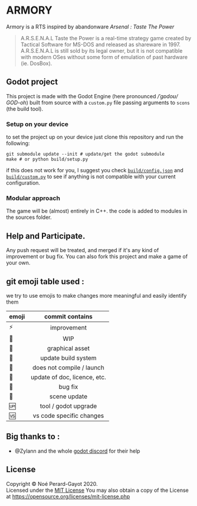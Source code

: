 # ARMORY

Armory is a RTS inspired by abandonware _Arsenal : Taste The Power_

> A.R.S.E.N.A.L Taste the Power is a real-time strategy game created by Tactical Software for MS-DOS and released as shareware in 1997. A.R.S.E.N.A.L is still sold by its legal owner, but it is not compatible with modern OSes without some form of emulation of past hardware (ie. DosBox).

## Godot project

This project is made with the Godot Engine (here pronounced _/ˈɡɒdoʊ/_ _GOD-oh_) built from source with a `custom.py` file passing arguments to `scons` (the build tool).

### Setup on your device

to set the project up on your device just clone this repository and run the following:
   
```
git submodule update --init # update/get the godot submodule
make # or python build/setup.py
```
if this does not work for you, I suggest you check [`build/config.json`](build/config.json) and [`build/custom.py`](build/custom.py) to see if anything is not compatible with your current configuration.


### Modular approach

The game will be (almost) entirely in C++. the code is added to modules in the sources folder.

## Help and Participate.

Any push request will be treated, and merged if it's any kind of improvement or bug fix.
You can also fork this project and make a game of your own.

## git emoji table used : 

we try to use emojis to make changes more meaningful and easily identify them

| emoji             | commit contains               |
| ------------------|:-----------------------------:|
| :zap:             | improvement                   |
| :construction:    | WIP                           |
| :art:             | graphical asset               |
| :wrench:          | update build system           |
| :no_entry_sign:   | does not compile / launch     |
| :page_facing_up:  | update of doc, licence, etc.  |
| :bug:             | bug fix                       |
| :leaves:          | scene update                  |
| :up:              | tool / godot upgrade          |
| :vs:              | vs code specific changes      |


## Big thanks to :

- @Zylann and the whole [godot discord](https://discord.com/invite/4JBkykG) for their help

## License

Copyright © Noé Perard-Gayot 2020.    
Licensed under the [MIT License](LICENSE.txt)
You may also obtain a copy of the License at https://opensource.org/licenses/mit-license.php 
